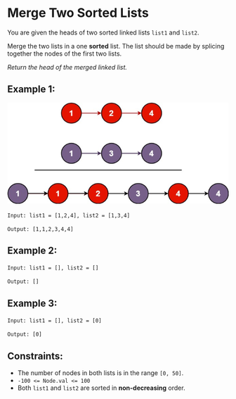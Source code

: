 
# Merge Two Sorted Lists

You are given the heads of two sorted linked lists `list1` and `list2`.

Merge the two lists in a one **sorted** list. The list should be made by splicing together the nodes of the first two lists.

<i>Return the head of the merged linked list.</i>

## Example 1:

![Merge Two Sorted List](/Img/LeetCode/merge_ex1.jpg)

`Input: list1 = [1,2,4], list2 = [1,3,4]`

`Output: [1,1,2,3,4,4]`

## Example 2:

`Input: list1 = [], list2 = []`

`Output: []`

## Example 3:

`Input: list1 = [], list2 = [0]`

`Output: [0]`

## Constraints:

- The number of nodes in both lists is in the range `[0, 50]`.
- `-100 <= Node.val <= 100`
- Both `list1` and `list2` are sorted in **non-decreasing** order.
